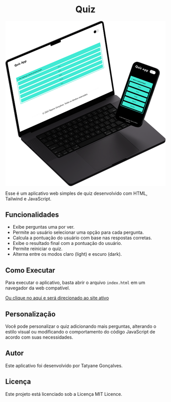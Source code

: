 <h1 align="center"> Quiz</h1>
<img align="center" src="/img/preview.png">

Esse é um aplicativo web simples de quiz desenvolvido com HTML, Tailwind e JavaScript.

## Funcionalidades 

- Exibe perguntas uma por ver.
- Permite ao usuário selecionar uma opção para cada pergunta.
- Calcula a pontuação do usuário com base nas respostas corretas.
- Exibe o resultado final com a pontuação do usuário.
- Permite reiniciar o quiz.
- Alterna entre os modos claro (light) e escuro (dark).


## Como Executar

Para executar o aplicativo, basta abrir o arquivo `index.html` em um navegador da web compatível.

[Ou clique no aqui e será direcionado ao site ativo]()

## Personalização

Você pode personalizar o quiz adicionando mais perguntas, alterando o estilo visual ou modificando o comportamento do código JavaScript de acordo com suas necessidades.

## Autor

Este aplicativo foi desenvolvido por Tatyane Gonçalves.

## Licença

Este projeto está licenciado sob a Licença MIT Licence.
